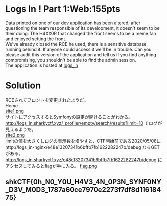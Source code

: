 # Logs In ! Part 1:Web:155pts
Data printed on one of our dev application has been altered, after questioning the team responsible of its development, it doesn't seem to be their doing. The H4XX0R that changed the front seems to be a meme fan and enjoyed setting the front.  
We've already closed the RCE he used, there is a sensitive database running behind it. If anyone could access it we'll be in trouble. Can you please audit this version of the application and tell us if you find anything compromising, you shouldn't be able to find the admin session.  
The application is hosted at [logs_in](http://logs_in.sharkyctf.xyz/)  

# Solution
RCEされてフロントを変更されたようだ。  
Home  
[site1.png](site/site1.png)  
サイトにアクセスするとSymfonyの設定が開けることがわかる。  
http://logs_in.sharkyctf.xyz/_profiler/empty/search/results?limit=10 でログが見えるようだ。  
[site2.png](site/site2.png)  
limitの値を大きくしログの表示数を増やすと、CTF開始前である2020/05/08にhttp://logs_in-nginx/e48e13207341b6bffb7fb1622282247b/debug なるGETがある。  
http://logs_in.sharkyctf.xyz/e48e13207341b6bffb7fb1622282247b/debug にアクセスしてみるとflagが手に入る。
[flag.png](site/flag.png)  

## shkCTF{0h_N0_Y0U_H4V3_4N_0P3N_SYNF0NY_D3V_M0D3_1787a60ce7970e2273f7df8d11618475}